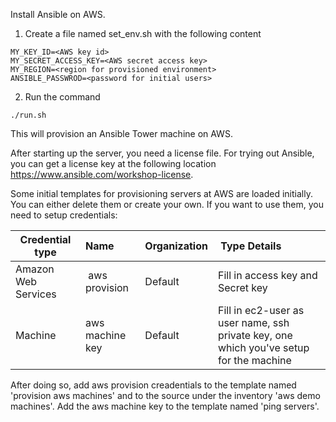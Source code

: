 Install Ansible on AWS.

1. Create a file named set_env.sh with the following content
```
MY_KEY_ID=<AWS key id>
MY_SECRET_ACCESS_KEY=<AWS secret access key>
MY_REGION=<region for provisioned environment>
ANSIBLE_PASSWROD=<password for initial users>
```
2. Run the command
```
./run.sh
```
This will provision an Ansible Tower machine on AWS.

After starting up the server, you need a license file. For trying out Ansible, you can get a license key at the following location https://www.ansible.com/workshop-license.

Some initial templates for provisioning servers at AWS are loaded initially. You can either delete them or create your own. If you want to use them, you need to setup credentials:

| Credential type | Name | Organization | Type Details |
| --------------- |:---- |:------------ |:------------ |
| Amazon Web Services | aws provision | Default | Fill in access key and Secret key |
| Machine | aws machine key | Default | Fill in ec2-user as user name, ssh private key, one which you've setup for the machine |

After doing so, add aws provision creadentials to the template named 'provision aws machines' and to the source under the inventory 'aws demo machines'. Add the aws machine key to the template named 'ping servers'.
